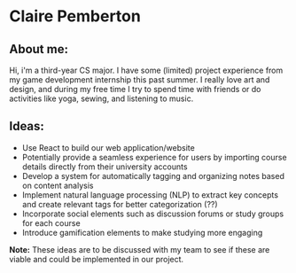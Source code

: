 # Claire Pemberton

## About me:

Hi, i'm a third-year CS major. I have some (limited) project experience from my game development internship this past summer. I really love art and design, and during my free time I try to spend time with friends or do activities like yoga, sewing, and listening to music.

## Ideas:

- Use React to build our web application/website
- Potentially provide a seamless experience for users by importing course details directly from their university accounts
- Develop a system for automatically tagging and organizing notes based on content analysis
- Implement natural language processing (NLP) to extract key concepts and create relevant tags for better categorization (??)
- Incorporate social elements such as discussion forums or study groups for each course
- Introduce gamification elements to make studying more engaging

**Note:** These ideas are to be discussed with my team to see if these are viable and could be implemented in our project.
